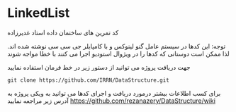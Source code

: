 # LinkedList
کد تمرین های ساختمان داده استاد غدیرزاده

توجه: این کدها در سیستم عامل گنو لینوکس و با کامپایلر جی سی سی نوشته شده اند. لذا ممکن است  دوستانی که کدها را در ویژوال استودیو اجرا می کنند با خطا مواجه شوند

جهت دریافت پروژه می توانید از دستور زیر در خط فرمان استفاده نمایید

    git clone https://github.com/IRRN/DataStructure.git

برای کسب اطلاعات بیشتر درمورد دریافت و اجرای کدها می توانید به ویکی پروژه به آدرس زیر مراجعه نمایید
https://github.com/rezanazery/DataStructure/wiki

